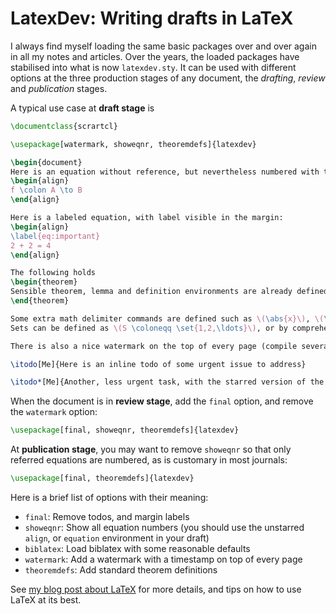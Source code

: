 LatexDev: Writing drafts in LaTeX
=================================

I always find myself loading the same basic packages over and over again in all my notes and articles.  Over the years, the loaded packages have stabilised into what is now `latexdev.sty`.  It can be used with different options at the three production stages of any document, the *drafting*, *review* and *publication* stages.

A typical use case at **draft stage** is

```latex
\documentclass{scrartcl}

\usepackage[watermark, showeqnr, theoremdefs]{latexdev}

\begin{document}
Here is an equation without reference, but nevertheless numbered with the \texttt{showeqnr} option on:
\begin{align}
f \colon A \to B
\end{align}

Here is a labeled equation, with label visible in the margin:
\begin{align}
\label{eq:important}
2 + 2 = 4
\end{align}

The following holds
\begin{theorem}
Sensible theorem, lemma and definition environments are already defined.
\end{theorem}

Some extra math delimiter commands are defined such as \(\abs{x}\), \(\norm{x}\), or \(\pairing{\omega}{X}\).
Sets can be defined as \(S \coloneqq \set{1,2,\ldots}\), or by comprehension as \(S' \coloneqq \setc{i \in S}{i \leq 10}\).

There is also a nice watermark on the top of every page (compile several times).

\itodo[Me]{Here is an inline todo of some urgent issue to address}

\itodo*[Me]{Another, less urgent task, with the starred version of the \texttt{itodo} command.}
```

When the document is in **review stage**, add the `final` option, and remove the `watermark` option:

```latex
\usepackage[final, showeqnr, theoremdefs]{latexdev}
```

At **publication stage**, you may want to remove `showeqnr` so that only referred equations are numbered, as is customary in most journals:
```latex
\usepackage[final, theoremdefs]{latexdev}
```

Here is a brief list of options with their meaning:

* `final`: Remove todos, and margin labels
* `showeqnr`: Show all equation numbers (you should use the unstarred `align`, or `equation` environment in your draft)
* `biblatex`: Load biblatex with some reasonable defaults
* `watermark`: Add a watermark with a timestamp on top of every page
* `theoremdefs`: Add standard theorem definitions

See [my blog post about LaTeX](http://www.olivierverdier.com/posts/2013/07/15/modern-latex/) for more details, and tips on how to use LaTeX at its best.
